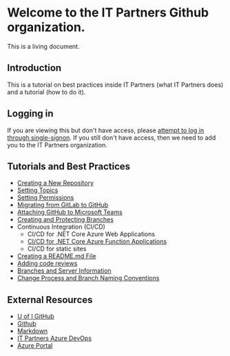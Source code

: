 # Welcome to the IT Partners Github organization. 

This is a living document. 

## Introduction

This is a tutorial on best practices inside IT Partners (what IT Partners does) and a tutorial (how to do it). 

## Logging in

If you are viewing this but don't have access, please [attempt to log in through single-signon](https://github.com/orgs/itpartnersillinois/sso). If you still don't have access, then we need to add you to the IT Partners organization. 

## Tutorials and Best Practices
* [Creating a New Repository](https://github.com/itpartnersillinois/tutorial/blob/master/Creating_Repository.md)
* [Setting Topics](https://github.com/itpartnersillinois/tutorial/blob/master/Setting_Topics.md)
* [Setting Permissions](https://github.com/itpartnersillinois/tutorial/blob/master/Setting_Permissions.md)
* [Migrating from GitLab to GitHub](https://github.com/itpartnersillinois/tutorial/blob/master/Migrating_from_GitLab_to_GitHub.md)
* [Attaching GitHub to Microsoft Teams](https://github.com/itpartnersillinois/tutorial/blob/master/Attaching_GitHub_to_Microsoft_Teams.md)
* [Creating and Protecting Branches](https://github.com/itpartnersillinois/tutorial/blob/master/protecting_branches.md)
* Continuous Integration (CI/CD) 
     * CI/CD for .NET Core Azure Web Applications
     * [CI/CD for .NET Core Azure Function Applications](https://github.com/itpartnersillinois/tutorial/blob/master/CICD_Function_Apps.md)
     * CI/CD for static sites
* [Creating a README.md File](https://github.com/itpartnersillinois/tutorial/blob/master/Creating_a_README_File.md)
* [Adding code reviews](https://github.com/itpartnersillinois/tutorial/blob/master/Adding_Code_Review.md)
* [Branches and Server Information](https://github.com/itpartnersillinois/tutorial/blob/master/Branches_and_Server_Information.md)
* [Change Process and Branch Naming Conventions](https://github.com/itpartnersillinois/tutorial/blob/master/Change_Process_and_Branch_Naming_Conventions.md)

## External Resources
* [U of I GitHub](https://web.uillinois.edu/github)
* [Github](https://guides.github.com/activities/hello-world/)
* [Markdown](https://www.markdowntutorial.com/)
* [IT Partners Azure DevOps](https://dev.azure.com/itpartnersillinois/)
* [Azure Portal](https://portal.azure.com)
